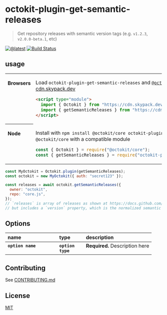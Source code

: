 # octokit-plugin-get-semantic-releases

> Get repository releases with semantic version tags (e.g. `v1.2.3`, `v2.0.0-beta.1`, etc)

[![@latest](https://img.shields.io/npm/v/octokit-plugin-get-semantic-releases.svg)](https://www.npmjs.com/package/octokit-plugin-get-semantic-releases)
[![Build Status](https://github.com/gr2m/octokit-plugin-get-semantic-releases/workflows/Test/badge.svg)](https://github.com/gr2m/octokit-plugin-get-semantic-releases/actions?query=workflow%3ATest+branch%3Amain)

## usage

<table>
<tbody valign=top align=left>
<tr><th>

Browsers

</th><td width=100%>

Load `octokit-plugin-get-semantic-releases` and [`@octokit/core`](https://github.com/octokit/core.js) (or core-compatible module) directly from [cdn.skypack.dev](https://cdn.skypack.dev)

```html
<script type="module">
  import { Octokit } from "https://cdn.skypack.dev/@octokit/core";
  import { getSemanticReleases } from "https://cdn.skypack.dev/octokit-plugin-get-semantic-releases";
</script>
```

</td></tr>
<tr><th>

Node

</th><td>

Install with `npm install @octokit/core octokit-plugin-get-semantic-releases`. Optionally replace `@octokit/core` with a compatible module

```js
const { Octokit } = require("@octokit/core");
const { getSemanticReleases } = require("octokit-plugin-get-semantic-releases");
```

</td></tr>
</tbody>
</table>

```js
const MyOctokit = Octokit.plugin(getSemanticReleases);
const octokit = new MyOctokit({ auth: "secret123" });

const releases = await octokit.getSemanticReleases({
  owner: "octokit",
  repo: "core.js",
});
// `releases` is array of releases as shown at https://docs.github.com/en/rest/reference/releases#list-releases
// but includes a `version` property, which is the normalized semantic version derived from the tag name.
```

## Options

<table width="100%">
  <thead align=left>
    <tr>
      <th width=150>
        name
      </th>
      <th width=70>
        type
      </th>
      <th>
        description
      </th>
    </tr>
  </thead>
  <tbody align=left valign=top>
    <tr>
      <th>
        <code>option name</code>
      </th>
      <th>
        <code>option type</code>
      </th>
      <td>
        <strong>Required.</strong> Description here
      </td>
    </tr>
  </tbody>
</table>
  
## Contributing

See [CONTRIBUTING.md](CONTRIBUTING.md)

## License

[MIT](LICENSE)
